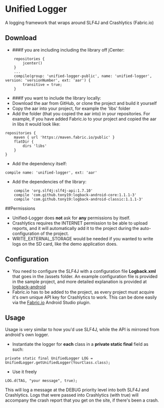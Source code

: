 # Unified Logger

A logging framework that wraps around SLF4J and Crashlytics (Fabric.io)

## Download
* ###If you are including including the library off jCenter:
```
    repositories {
        jcenter()
    }
    ...
    compile(group: 'unified-logger-public', name: 'unified-logger', version: 'versionNumber', ext: 'aar') {
        transitive = true;
    }
```

* ###If you want to include the library locally:
* Download the aar from GitHub, or clone the project and build it yourself
* Copy the aar into your project, for example the 'libs' folder
* Add the folder (that you copied the aar into) in your repositories. For example, if you have added Fabric.io to your project and copied the aar in libs it would look like:
```
repositories {
    maven { url 'https://maven.fabric.io/public' }
    flatDir {
        dirs 'libs'
    }
}
```
* Add the dependency itself:
```
compile name: 'unified-logger', ext: 'aar'
```
* Add the dependencies of the library:
```
    compile 'org.slf4j:slf4j-api:1.7.10'
    compile 'com.github.tony19:logback-android-core:1.1.1-3'
    compile 'com.github.tony19:logback-android-classic:1.1.1-3'
```


##Permissions
* Unified-Logger does **not** ask for **any** permissions by itself.
* Crashlytics requires the INTERNET permission to be able to upload reports, and it will automatically add it to the project during the auto-configuration of the project.
* WRITE_EXTERNAL_STORAGE would be needed if you wanted to write logs on the SD card, like the demo application does.

## Configuration
* You need to configure the SLF4J with a configuration file **Logback.xml** that goes in the /assets folder. An example configuration file is provided in the sample project, and more detailed explanation is provided at [logback-android]
* Fabric.io has to be added to the project, as every project must acquire it's own unique API key for Crashlytics to work. This can be done easily via the [Fabric.io] Android Studio plugin.

## Usage

Usage is very similar to how you'd use SLF4J, while the API is mirrored from android's own logger.
* Instantiate the logger for **each** class in a **private static final** field as such:
```
private static final UnifiedLogger LOG = UnifiedLogger.getUnifiedLogger(YourClass.class);
```
* Use it freely
```
LOG.d(TAG, "your message", true);
```

This will log a message at the DEBUG priority level into both SLF4J and Crashlytics. Logs that were passed into Crashlytics (with true) will accompany the crash report that you get on the site, if there's been a crash.


[logback-android]:https://github.com/tony19/logback-android
[Fabric.io]:https://get.fabric.io/
